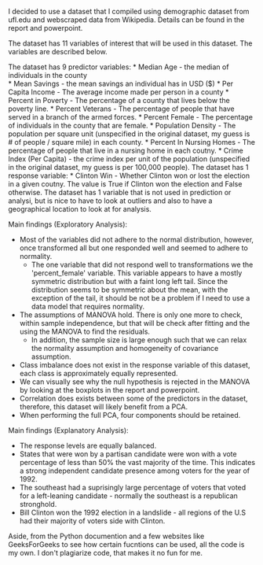 I decided to use a dataset that I compiled using demographic dataset from ufl.edu and webscraped data from Wikipedia. Details can be found in the report and powerpoint.

The dataset has 11 variables of interest that will be used in this dataset. The variables are described below.

   The dataset has 9 predictor variables:
      * Median Age - the median of individuals in the county  
      * Mean Savings - the mean savings an individual has in USD ($)
      * Per Capita Income - The average income made per person in a county
      * Percent in Poverty - The percentage of a county that lives below the poverty line.
      * Percent Veterans - The percentage of people that have served in a branch of the armed forces.
      * Percent Female - The percentage of individuals in the county that are female.
      * Population Density - The population per square unit (unspecified in the original dataset, my guess is # of people / square mile) in each county.
      * Percent In Nursing Homes - The percentage of people that live in a nursing home in each coutny.
      * Crime Index (Per Capita) - the crime index per unit of the population (unspecified in the original dataset, my guess is per 100,000 people).
    The dataset has 1 response variable:
      * Clinton Win - Whether Clinton won or lost the election in a given coutny. The value is True if Clinton won the election and False otherwise.
    The dataset has 1 variable that is not used in prediction or analysi, but is nice to have to look at outliers and also to have a geographical location to look at for analysis.

Main findings (Exploratory Analysis):
   * Most of the variables did not adhere to the normal distribution, however, once transformed all but one responded well and seemed to adhere to normality.
      * The one variable that did not respond well to transformations we the 'percent_female' variable. This variable appears to have a mostly symmetric distribution but with a faint
        long left tail. Since the distribution seems to be symmetric about the mean, with the exception of the tail, it should be not be a problem if I need to use a data model that 
        requires normality. 
   * The assumptions of MANOVA hold. There is only one more to check, within sample independence, but that will be check after fitting and the using the MANOVA to find the residuals.
      * In addition, the sample size is large enough such that we can relax the normality assumption and homogeneity of covariance assumption.
   * Class imbalance does not exist in the response variable of this dataset, each class is approximately equally represented.
   * We can visually see why the null hypothesis is rejected in the MANOVA by looking at the boxplots in the report and powerpoint.
   * Correlation does exists between some of the predictors in the dataset, therefore, this dataset will likely benefit from a PCA.
   * When performing the full PCA, four components should be retained.

Main findings (Explanatory Analysis):
   * The response levels are equally balanced.
   * States that were won by a partisan candidate were won with a vote percentage of less than 50% the vast majority of the time. This indicates a strong independent candidate
     presence among voters for the year of 1992. 
   * The southeast had a suprisingly large percentage of voters that voted for a left-leaning candidate - normally the southeast is a republican stronghold.
   * Bill Clinton won the 1992 election in a landslide - all regions of the U.S had their majority of voters side with Clinton.


Aside, from the Python documention and a few websites like GeeksForGeeks to see how certain fucntions can be used, all the code is my own. I don't plagiarize code, that makes it no fun for me.
